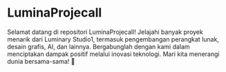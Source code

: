 # LuminaProjecall
Selamat datang di repositori LuminaProjecall! Jelajahi banyak proyek menarik dari Luminary Studio1, termasuk pengembangan perangkat lunak, desain grafis, AI, dan lainnya. Bergabunglah dengan kami dalam menciptakan dampak positif melalui inovasi teknologi. Mari kita menerangi dunia bersama-sama! 🌟 
